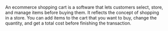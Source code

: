 An ecommerce shopping cart is a software that lets customers select, store, and manage items before buying them. It reflects the concept of shopping in a store. You can add items to the cart that you want to buy, change the quantity, and get a total cost before finishing the transaction.
